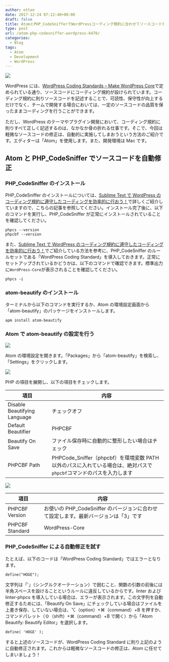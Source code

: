 ```yaml
---
author: ottan
date: 2017-12-24 07:12:40+00:00
draft: false
title: AtomとPHP_CodeSnifferでWordPressコーディング規約に合わせてソースコードを自動修正
type: post
url: /atom-php-codesniffer-wordpress-6470/
categories:
  - Blog
tags:
  - Atom
  - Development
  - WordPress
---
```


![](/images/2017/12/171224-5a3f4af6505c0.png)

WordPress には、[WordPress Coding Standards – Make WordPress Core](https://make.wordpress.org/core/handbook/best-practices/coding-standards/)で定められている通り、ソースコードにコーディング規約が設けられています。コーディング規約に則りソースコードを記述することで、可読性、保守性が向上するだけでなく、チームで開発する場合においては、一定のソースコードの品質を保ったままコーディングを行うことができます。

ただし、WordPress のテーマやプラグイン開発において、コーディング規約に則りすべて正しく記述するのは、なかなか骨の折れる仕事です。そこで、今回は軽微なソースコードの修正は、自動的に実施してしまおうという方法のご紹介です。エディターは「Atom」を使用します。また、開発環境は Mac です。

## Atom と PHP_CodeSniffer でソースコードを自動修正

### PHP_CodeSniffer のインストール

PHP_CodeSniffer のインストールについては、[Sublime Text で WordPress のコーディング規約に遵守したコーディングを効率的に行おう！](https://ottan.xyz/sublime-text-wordpress-standard-coding-4309/)で詳しくご紹介していますので、こちらの記事を参照してください。インストール完了後に、以下のコマンドを実行し、PHP_CodeSniffer が正常にインストールされていることを確認してください。

    phpcs --version
    phpcbf --version

また、[Sublime Text で WordPress のコーディング規約に遵守したコーディングを効率的に行おう！](https://ottan.xyz/sublime-text-wordpress-standard-coding-4309/)でご紹介している方法を参考に、PHP_CodeSniffer のルールセットである「WordPress Coding Standard」を導入しておきます。正常にセットアップされているかどうかは、以下のコマンドで確認できます。標準出力に`WordPress-Core`が表示されることを確認してください。

    phpcs -i

### atom-beautify のインストール

ターミナルから以下のコマンドを実行するか、Atom の環境設定画面から「atom-beautify」のパッケージをインストールします。

    apm install atom-beautify

### Atom で atom-beautify の設定を行う

![](/images/2017/12/171224-5a3f4cb6c4022.png)

Atom の環境設定を開きます。「Packages」から「atom-beautify」を検索し、「Settings」をクリックします。

![](/images/2017/12/171224-5a3f4cbdcc547.png)

PHP の項目を展開し、以下の項目をチェックします。

| 項目                         | 内容                                                                                                                |
| ---------------------------- | ------------------------------------------------------------------------------------------------------------------- |
| Disable Beautifying Language | チェックオフ                                                                                                        |
| Default Beautifier           | PHPCBF                                                                                                              |
| Beautify On Save             | ファイル保存時に自動的に整形したい場合はチェック                                                                    |
| PHPCBF Path                  | PHPCode_Sniffer（phpcbf）を環境変数 PATH 以外のパスに入れている場合は、絶対パスで`phpcbf`コマンドのパスを入力します |

![](/images/2017/12/171224-5a3f4cc45e3e7.png)

| 項目            | 内容                                                                                 |
| --------------- | ------------------------------------------------------------------------------------ |
| PHPCBF Version  | お使いの PHP_CodeSniffer のバージョンに合わせて設定します。最新バージョンは「3」です |
| PHPCBF Standard | WordPress-Core                                                                       |

### PHP_CodeSniffer による自動修正を試す

たとえば、以下のコードは「WordPress Coding Standard」ではエラーとなります。

    define("HOGE");

文字列は「'」（シングルクオーテーション）で囲むこと、関数の引数の前後には半角スペースを設けることというルールに違反しているからです。linter および linter-phpcs を導入している場合は、エラーが表示されます。この文字列を自動修正するためには、「Beautify On Save」にチェックしている場合はファイルを上書き保存、していない場合は、⌥（option）+⌘（command）+B を押すか、コマンドパレット（⇧（shift）+⌘（command）+B で開く）から「Atom Beautify: Beautify Editor」を選択します。

    define( 'HOGE' );

すると上述のソースコードが、WordPress Coding Standard に則り上記のように自動修正されます。これからは軽微なソースコードの修正は、Atom に任せてしまいましょう！

